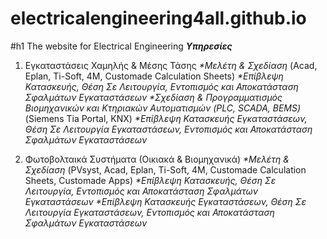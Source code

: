 # electricalengineering4all.github.io
#h1 The website for Electrical Engineering 
_**Υπηρεσίες**_
1. Εγκαταστάσεις Χαμηλής & Μέσης Τάσης
	_*Μελέτη & Σχεδίαση_  (Acad, Eplan, Ti-Soft, 4M, Customade Calculation Sheets)
	_*Επίβλεψη Κατασκευής, Θέση Σε Λειτουργία, Εντοπισμός και Αποκατάσταση Σφαλμάτων Εγκαταστάσεων_
	_*Σχεδίαση & Προγραμματισμός Βιομηχανικών και Κτηριακών Αυτοματισμών (PLC, SCADA, BEMS)_ (Siemens Tia Portal, KNX)
	_*Επίβλεψη Κατασκευής Εγκαταστάσεων, Θέση Σε Λειτουργία Εγκαταστάσεων, Εντοπισμός και Αποκατάσταση Σφαλμάτων Εγκαταστάσεων_

2. Φωτοβολταικά Συστήματα (Οικιακά & Βιομηχανικά)
	_*Μελέτη & Σχεδίαση_  (PVsyst, Acad, Eplan, Ti-Soft, 4M, Customade Calculation Sheets, Customade Apps)
	_*Επίβλεψη Κατασκευής, Θέση Σε Λειτουργία, Εντοπισμός και Αποκατάσταση Σφαλμάτων Εγκαταστάσεων_
	_*Επίβλεψη Κατασκευής Εγκαταστάσεων, Θέση Σε Λειτουργία Εγκαταστάσεων, Εντοπισμός και Αποκατάσταση Σφαλμάτων Εγκαταστάσεων_
